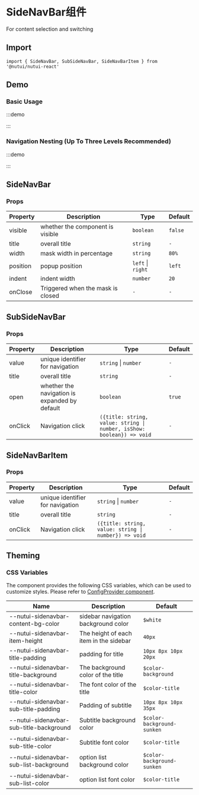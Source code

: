 # SideNavBar组件

For content selection and switching

## Import

```tsx
import { SideNavBar, SubSideNavBar, SideNavBarItem } from '@nutui/nutui-react'
```

## Demo

### Basic Usage

:::demo

<CodeBlock src='h5/demo1.tsx'></CodeBlock>

:::

### Navigation Nesting (Up To Three Levels Recommended)

:::demo

<CodeBlock src='h5/demo2.tsx'></CodeBlock>

:::

## SideNavBar

### Props

| Property | Description | Type | Default |
| --- | --- | --- | --- |
| visible | whether the component is visible | `boolean` | `false` |
| title | overall title | `string` | `-` |
| width | mask width in percentage | `string` | `80%` |
| position | popup position | `left` \| `right` | `left` |
| indent | indent width | `number` | `20` |
| onClose | Triggered when the mask is closed | `-` | `-` |

## SubSideNavBar

### Props

| Property | Description | Type | Default |
| --- | --- | --- | --- |
| value | unique identifier for navigation | `string` \| `number` | `-` |
| title | overall title | `string` | `-` |
| open | whether the navigation is expanded by default | `boolean` | `true` |
| onClick | Navigation click | `({title: string, value: string \| number, isShow: boolean}) => void` | `-` |

## SideNavBarItem

### Props

| Property | Description | Type | Default |
| --- | --- | --- | --- |
| value | unique identifier for navigation | `string` \| `number` | `-` |
| title | overall title | `string` | `-` |
| onClick | Navigation click | `({title: string, value: string \| number}) => void` | `-` |

## Theming

### CSS Variables

The component provides the following CSS variables, which can be used to customize styles. Please refer to [ConfigProvider component](#/en-US/component/configprovider).

| Name | Description | Default |
| --- | --- | --- |
| \--nutui-sidenavbar-content-bg-color | sidebar navigation background color | `$white` |
| \--nutui-sidenavbar-item-height | The height of each item in the sidebar | `40px` |
| \--nutui-sidenavbar-title-padding | padding for title | `10px 8px 10px 20px` |
| \--nutui-sidenavbar-title-background | The background color of the title | `$color-background` |
| \--nutui-sidenavbar-title-color | The font color of the title | `$color-title` |
| \--nutui-sidenavbar-sub-title-padding | Padding of subtitle | `10px 8px 10px 35px` |
| \--nutui-sidenavbar-sub-title-background | Subtitle background color | `$color-background-sunken` |
| \--nutui-sidenavbar-sub-title-color | Subtitle font color | `$color-title` |
| \--nutui-sidenavbar-sub-list-background | option list background color | `$color-background-sunken` |
| \--nutui-sidenavbar-sub-list-color | option list font color | `$color-title` |
